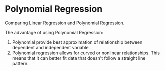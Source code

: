 # Polynomial Regression

Comparing Linear Regression and Polynomial Regression.

The advantage of using Polynomial Regression:
1.  Polynomial provide best approximation of relationship between dependent and independent variable.
2.  Polynomial regression allows for curved or nonlinear relationships. This means that it can better fit data that doesn't follow a straight line pattern. 
